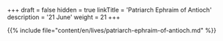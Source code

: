 +++
draft = false
hidden = true
linkTitle = 'Patriarch Ephraim of Antioch'
description = '21 June'
weight = 21
+++

{{% include file="content/en/lives/patriarch-ephraim-of-antioch.md" %}}
